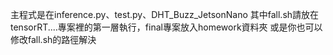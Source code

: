 主程式是在inference.py、test.py、DHT_Buzz_JetsonNano
其中fall.sh請放在tensorRT....專案裡的第一層執行，final專案放入homework資料夾
或是你也可以修改fall.sh的路徑解決
